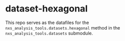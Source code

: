 # dataset-hexagonal

This repo serves as the datafiles for the `nxs_analysis_tools.datasets.hexagonal` method in the `nxs_analysis_tools.datasets` submodule.
